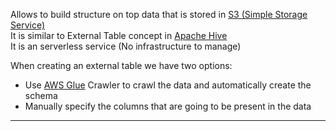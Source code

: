 Allows to build structure on top data that is stored in [S3 (Simple Storage Service)](../AWS%20Storage%20Services/S3%20%28Simple%20Storage%20Service%29/S3%20%28Simple%20Storage%20Service%29.md)  
It is similar to External Table concept in [Apache Hive](../../../Data%20Analytics/Apache%20Hive/Apache%20Hive.md)  
It is an serverless service (No infrastructure to manage)

When creating an external table we have two options:

* Use [AWS Glue](AWS%20Glue.md) Crawler to crawl the data and automatically create the schema
* Manually specify the columns that are going to be present in the data

---
